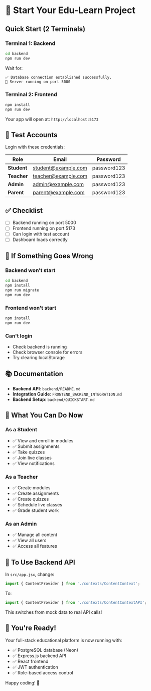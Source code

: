 # 🚀 Start Your Edu-Learn Project

## Quick Start (2 Terminals)

### Terminal 1: Backend
```bash
cd backend
npm run dev
```

Wait for:
```
✅ Database connection established successfully.
🚀 Server running on port 5000
```

### Terminal 2: Frontend
```bash
npm install
npm run dev
```

Your app will open at: `http://localhost:5173`

## 🧪 Test Accounts

Login with these credentials:

| Role | Email | Password |
|------|-------|----------|
| **Student** | student@example.com | password123 |
| **Teacher** | teacher@example.com | password123 |
| **Admin** | admin@example.com | password123 |
| **Parent** | parent@example.com | password123 |

## ✅ Checklist

- [ ] Backend running on port 5000
- [ ] Frontend running on port 5173
- [ ] Can login with test account
- [ ] Dashboard loads correctly

## 🔧 If Something Goes Wrong

### Backend won't start
```bash
cd backend
npm install
npm run migrate
npm run dev
```

### Frontend won't start
```bash
npm install
npm run dev
```

### Can't login
- Check backend is running
- Check browser console for errors
- Try clearing localStorage

## 📚 Documentation

- **Backend API**: `backend/README.md`
- **Integration Guide**: `FRONTEND_BACKEND_INTEGRATION.md`
- **Backend Setup**: `backend/QUICKSTART.md`

## 🎯 What You Can Do Now

### As a Student
- ✅ View and enroll in modules
- ✅ Submit assignments
- ✅ Take quizzes
- ✅ Join live classes
- ✅ View notifications

### As a Teacher
- ✅ Create modules
- ✅ Create assignments
- ✅ Create quizzes
- ✅ Schedule live classes
- ✅ Grade student work

### As an Admin
- ✅ Manage all content
- ✅ View all users
- ✅ Access all features

## 🔄 To Use Backend API

In `src/app.jsx`, change:

```javascript
import { ContentProvider } from './contexts/ContentContext';
```

To:

```javascript
import { ContentProvider } from './contexts/ContentContextAPI';
```

This switches from mock data to real API calls!

## 🎉 You're Ready!

Your full-stack educational platform is now running with:
- ✅ PostgreSQL database (Neon)
- ✅ Express.js backend API
- ✅ React frontend
- ✅ JWT authentication
- ✅ Role-based access control

Happy coding! 🚀
